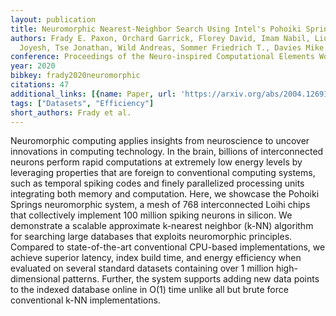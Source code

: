 ```yaml
---
layout: publication
title: Neuromorphic Nearest-Neighbor Search Using Intel's Pohoiki Springs
authors: Frady E. Paxon, Orchard Garrick, Florey David, Imam Nabil, Liu Ruokun, Mishra
  Joyesh, Tse Jonathan, Wild Andreas, Sommer Friedrich T., Davies Mike
conference: Proceedings of the Neuro-inspired Computational Elements Workshop
year: 2020
bibkey: frady2020neuromorphic
citations: 47
additional_links: [{name: Paper, url: 'https://arxiv.org/abs/2004.12691'}]
tags: ["Datasets", "Efficiency"]
short_authors: Frady et al.
---
```

Neuromorphic computing applies insights from neuroscience to uncover
innovations in computing technology. In the brain, billions of interconnected
neurons perform rapid computations at extremely low energy levels by leveraging
properties that are foreign to conventional computing systems, such as temporal
spiking codes and finely parallelized processing units integrating both memory
and computation. Here, we showcase the Pohoiki Springs neuromorphic system, a
mesh of 768 interconnected Loihi chips that collectively implement 100 million
spiking neurons in silicon. We demonstrate a scalable approximate k-nearest
neighbor (k-NN) algorithm for searching large databases that exploits
neuromorphic principles. Compared to state-of-the-art conventional CPU-based
implementations, we achieve superior latency, index build time, and energy
efficiency when evaluated on several standard datasets containing over 1
million high-dimensional patterns. Further, the system supports adding new data
points to the indexed database online in O(1) time unlike all but brute force
conventional k-NN implementations.
